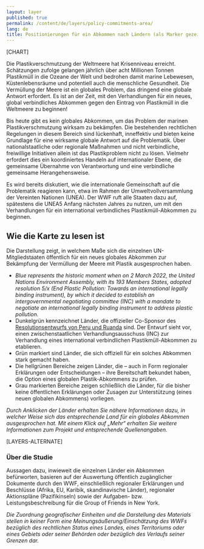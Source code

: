 ```yaml
---
layout: layer
published: true
permalink: /content/de/layers/policy-commitments-area/
lang: de
title: Positionierungen für ein Abkommen nach Ländern (als Marker gezeigt)
---
```


[CHART]

Die Plastikverschmutzung der Weltmeere hat Krisenniveau erreicht. Schätzungen zufolge gelangen jährlich über acht Millionen Tonnen Plastikmüll in die Ozeane der Welt und bedrohen damit marine Lebewesen, Küstenlebensräume und potentiell auch die menschliche Gesundheit. Die Vermüllung der Meere ist ein globales Problem, das dringend eine globale Antwort erfordert. Es ist an der Zeit, mit den Verhandlungen für ein neues, global verbindliches Abkommen gegen den Eintrag von Plastikmüll in die Weltmeere zu beginnen!

Bis heute gibt es kein globales Abkommen, um das Problem der marinen Plastikverschmutzung wirksam zu bekämpfen. Die bestehenden rechtlichen Regelungen in diesem Bereich sind lückenhaft, inneffektiv und bieten keine Grundlage für eine wirksame globale Antwort auf die Problematik. Über nationalstaatliche oder regionale Maßnahmen und nicht verbindliche, freiwillige Initiativen allein ist das Plastikproblem nicht zu lösen. Vielmehr erfordert dies ein koordiniertes Handeln auf internationaler Ebene, die gemeinsame Übernahme von Verantwortung und eine verbindliche gemeinsame Herangehensweise.

Es wird bereits diskutiert, wie die internationale Gemeinschaft auf die Problematik reagieren kann, etwa im Rahmen der Umweltvollversammlung der Vereinten Nationen (UNEA). Der WWF ruft alle Staaten dazu auf, spätestens die UNEA5 Anfang nächsten Jahres zu nutzen, um mit den Verhandlungen für ein international verbindliches Plastikmüll-Abkommen zu beginnen.

## Wie die Karte zu lesen ist

Die Darstellung zeigt, in welchem Maße sich die einzelnen UN-Mitgliedstaaten öffentlich für ein neues globales Abkommen zur Bekämpfung der Vermüllung der Meere mit Plastik ausgesprochen haben.

* _Blue represents the historic moment when on 2 March 2022, the United Nations Environment Assembly, with its 193 Members States, adopted resolution 5/x (End Plastic Pollution: Towards an international legally binding instrument), by which it decided to establish an intergovernmental negotiating committee (INC) with a mandate to negotiate an international legally binding instrument to address plastic pollution._
* Dunkelgrün kennzeichnet Länder, die offizieller Co-Sponsor des [Resolutionsentwurfs von Peru und Ruanda](https://wedocs.unep.org/bitstream/handle/20.500.11822/37395/UNEA5.2%20Global_Agreement_Explanatory%20note%20and%20Resolution%2027%20October.pdf?sequence=1&isAllowed=y) sind. Der Entwurf sieht vor, einen zwischenstaatlichen Verhandlungsausschuss (INC) zur Verhandlung eines international verbindlichen Plastikmüll-Abkommen zu etablieren.
* Grün markiert sind Länder, die sich offiziell für ein solches Abkommen stark gemacht haben.
* Die hellgrünen Bereiche zeigen Länder, die – auch in Form regionaler Erklärungen oder Entscheidungen – ihre Bereitschaft bekundet haben, die Option eines globalen Plastik-Abkommens zu prüfen.
* Grau markierten Bereiche zeigen schließlich die Länder, für die bisher keine öffentlichen Erklärungen oder Zusagen zur Unterstützung (eines neuen globalen Abkommens) vorliegen.

_Durch Anklicken der Länder erhalten Sie nähere Informationen dazu, in welcher Weise sich das entsprechende Land für ein globales Abkommen ausgesprochen hat. Mit einem Klick auf „Mehr“ erhalten Sie weitere Informationen zum Projekt und entsprechende Quellenangaben._

[LAYERS-ALTERNATE]

### Über die Studie

Aussagen dazu, inwieweit die einzelnen Länder ein Abkommen befürworten, basieren auf der Auswertung öffentlich zugänglicher Dokumente durch den WWF, einschließlich regionaler Erklärungen und Beschlüsse (Afrika, EU, Karibik, skandinavische Länder), regionaler Aktionspläne (Pazifikinseln) sowie der Aufgaben- bzw. Leistungsbeschreibung für die Group of Friends in New York.

_Die Zuordnung geografischer Einheiten und die Darstellung des Materials stellen in keiner Form eine Meinungsäußerung/Einschätzung des WWFs bezüglich des rechtlichen Status eines Landes, eines Territoriums oder eines Gebiets oder seiner Behörden oder bezüglich des Verlaufs seiner Grenzen dar._
